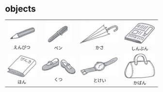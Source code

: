 # objects

|||||
|:-:|:-:|:-:|:-:|
|![](.imgs/objects/enpitsu.png)<br>えんぴつ|![](.imgs/objects/pen.png)<br>ペン|![](.imgs/objects/kasa.png)<br>かさ|![](.imgs/objects/shinbun.png)<br>しんぶん|
|![](.imgs/objects/hon.png)<br>ほん|![](.imgs/objects/kutsu.png)<br>くつ|![](.imgs/objects/tokei.png)<br>とけい|![](.imgs/objects/kaban.png)<br>かばん|